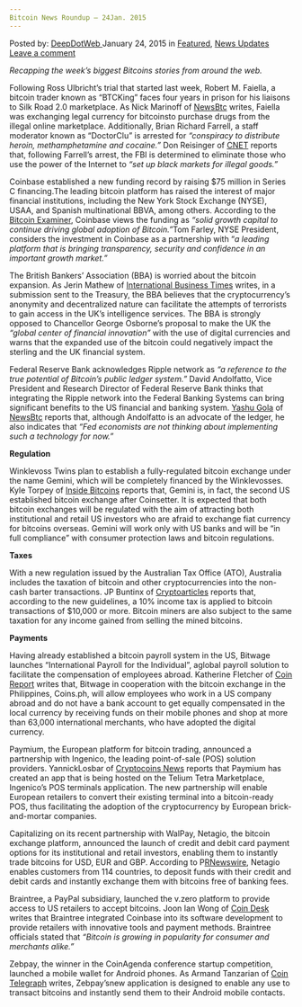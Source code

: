 ```yaml
---
Bitcoin News Roundup – 24Jan. 2015
---
```

<article class="post-listing post-8891 post type-post status-publish format-standard has-post-thumbnail hentry category-deepdot-news category-news-updates tag-2524 tag-24jan tag-bitcoin tag-news tag-roundup">
    <div class="post-inner">
        <span>Posted by: <a href="https://www.deepdotweb.com/author/admin/" title="">DeepDotWeb </a></span>
    <span>January 24, 2015</span>
    <span>in <a href="https://www.deepdotweb.com/category/deepdot-news/" rel="category tag">Featured</a>, <a href="https://www.deepdotweb.com/category/news-updates/" rel="category tag">News Updates</a></span>
    <span><a href="https://www.deepdotweb.com/2015/01/24/bitcoin-news-roundup-24jan-2015/#respond">Leave a comment</a></span>
    </p>
    <div class="clear"></div>
    <div class="entry">
    <p><em>Recapping the week&#8217;s biggest Bitcoins stories from around the web. </em></p>
    <p>Following Ross Ulbricht’s trial that started last week, Robert M. Faiella, a bitcoin trader known as “BTCKing” faces four years in prison for his liaisons to Silk Road 2.0 marketplace. As Nick Marinoff of <a href="http://newsbtc.com/2015/01/21/former-plumber-gets-4-years-silk-road-connections/">NewsBtc</a> writes, Faiella was exchanging legal currency for bitcoinsto purchase drugs from the illegal online marketplace. Additionally, Brian Richard Farrell, a staff moderator known as “DoctorClu” is arrested for <em>“conspiracy to distribute heroin, methamphetamine and cocaine.”</em> Don Reisinger of <a href="http://www.cnet.com/news/silk-road-2-0s-alleged-doctorclu-arrested-in-seattle-on-conspiracy-charges/">CNET</a> reports that, following Farrell’s arrest, the FBI is determined to eliminate those who use the power of the Internet to <em>“set up black markets for illegal goods.”</em></p>
    <p>Coinbase established a new funding record by raising $75 million in Series C financing.The leading bitcoin platform has raised the interest of major financial institutions, including the New York Stock Exchange (NYSE), USAA, and Spanish multinational BBVA, among others. According to the <a href="http://bitcoinexaminer.org/major-financial-institutions-personalities-invest-75-million-coinbase/">Bitcoin Examiner</a>, Coinbase views the funding as <em>“solid growth capital to continue driving global adoption of Bitcoin.”</em>Tom Farley, NYSE President, considers the investment in Coinbase as a partnership with “<em>a leading platform that is bringing transparency, security and confidence in an important growth market.”</em></p>
    <p>The British Bankers&#8217; Association (BBA) is worried about the bitcoin expansion. As Jerin Mathew of <a href="http://www.ibtimes.co.uk/bitcoin-would-help-terrorists-weaken-sterling-warn-british-banks-1484038">International Business Times</a> writes, in a submission sent to the Treasury, the BBA believes that the cryptocurrency’s anonymity and decentralized nature can facilitate the attempts of terrorists to gain access in the UK’s intelligence services. The BBA is strongly opposed to Chancellor George Osborne&#8217;s proposal to make the UK the <em>“global center of financial innovation” </em>with the use of digital currencies and warns that the expanded use of the bitcoin could negatively impact the sterling and the UK financial system.</p>
    <p>Federal Reserve Bank acknowledges Ripple network as <em>“a reference to the true potential of Bitcoin’s public ledger system.”</em> David Andolfatto, Vice President and Research Director of Federal Reserve Bank thinks that integrating the Ripple network into the Federal Banking Systems can bring significant benefits to the US financial and banking system. <a href="http://newsbtc.com/author/gola-yashu/">Yashu Gola</a> of <a href="http://newsbtc.com/2015/01/22/federal-reserve-bank-vp-acknowledges-ripple-bitcoins-original-ledger/">NewsBtc</a> reports that, although Andolfatto is an advocate of the ledger, he also indicates that <em>“Fed economists are not thinking about implementing such a technology for now.”</em></p>
    <p><strong>Regulation</strong></p>
    <p>Winklevoss Twins plan to establish a fully-regulated bitcoin exchange under the name Gemini, which will be completely financed by the Winklevosses. Kyle Torpey of <a href="http://insidebitcoins.com/news/winklevoss-twins-to-launch-bitcoin-exchange-with-fdic-insured-deposits/29155">Inside Bitcoins</a> reports that, Gemini is, in fact, the second US established bitcoin exchange after Coinsetter. It is expected that both bitcoin exchanges will be regulated with the aim of attracting both institutional and retail US investors who are afraid to exchange fiat currency for bitcoins overseas. Gemini will work only with US banks and will be “in full compliance” with consumer protection laws and bitcoin regulations.</p>
    <p><strong>Taxes</strong></p>
    <p>With a new regulation issued by the Australian Tax Office (ATO), Australia includes the taxation of bitcoin and other cryptocurrencies into the non-cash barter transactions. JP Buntinx of <a href="http://www.cryptoarticles.com/crypto-news/australian-taxation-office-issues-backdated-guidelines-on-taxing-bitcoin">Cryptoarticles</a> reports that, according to the new guidelines, a 10% income tax is applied to bitcoin transactions of $10,000 or more. Bitcoin miners are also subject to the same taxation for any income gained from selling the mined bitcoins.</p>
    <p><strong>Payments</strong></p>
    <p>Having already established a bitcoin payroll system in the US, Bitwage launches “International Payroll for the Individual”, aglobal payroll solution to facilitate the compensation of employees abroad. Katherine Fletcher of <a href="https://coinreport.net/bitwage-launches-international-payroll-for-the-individual/">Coin Report</a> writes that, Bitwage in cooperation with the bitcoin exchange in the Philippines, Coins.ph, will allow employees who work in a US company abroad and do not have a bank account to get equally compensated in the local currency by receiving funds on their mobile phones and shop at more than 63,000 international merchants, who have adopted the digital currency.</p>
    <p>Paymium, the European platform for bitcoin trading, announced a partnership with Ingenico, the leading point-of-sale (POS) solution providers. YannickLosbar of <a href="https://www.cryptocoinsnews.com/paymium-teams-payment-terminal-world-leader-ingenico%e2%80%8f/">Cryptocoins News</a> reports that Paymium has created an app that is being hosted on the Telium Tetra Marketplace, Ingenico’s POS terminals application. The new partnership will enable European retailers to convert their existing terminal into a bitcoin-ready POS, thus facilitating the adoption of the cryptocurrency by European brick-and-mortar companies.</p>
    <p>Capitalizing on its recent partnership with WalPay, Netagio, the bitcoin exchange platform, announced the launch of credit and debit card payment options for its institutional and retail investors, enabling them to instantly trade bitcoins for USD, EUR and GBP. According to P<a href="http://www.prnewswire.com/news-releases/netagio-launches-credit--debit-card-payments-for-their-bitcoin-gbp-usd--eur-marketplace-289001661.html">RNewswire</a>, Netagio enables customers from 114 countries, to deposit funds with their credit and debit cards and instantly exchange them with bitcoins free of banking fees.</p>
    <p>Braintree, a PayPal subsidiary, launched the v.zero platform to provide access to US retailers to accept bitcoins. Joon Ian Wong of <a href="http://www.coindesk.com/braintree-completes-bitcoin-payments-integration/">Coin Desk</a> writes that Braintree integrated Coinbase into its software development to provide retailers with innovative tools and payment methods. Braintree officials stated that <em>“Bitcoin is growing in popularity for consumer and merchants alike.”</em></p>
    <p>Zebpay, the winner in the CoinAgenda conference startup competition, launched a mobile wallet for Android phones. As Armand Tanzarian of <a href="http://cointelegraph.com/news/113329/coinagenda-startup-winner-zebpay-launches-mobile-wallet-for-android-phones">Coin Telegraph</a> writes, Zebpay’snew application is designed to enable any use to transact bitcoins and instantly send them to their Android mobile contacts.</p>
    </div>
    <span style="display:none"><a href="https://www.deepdotweb.com/tag/2015/" rel="tag">2015</a> <a href="https://www.deepdotweb.com/tag/24jan/" rel="tag">24jan</a> <a href="https://www.deepdotweb.com/tag/bitcoin/" rel="tag">bitcoin</a> <a href="https://www.deepdotweb.com/tag/news/" rel="tag">news</a> <a href="https://www.deepdotweb.com/tag/roundup/" rel="tag">roundup</a></span> <span style="display:none" class="updated">2015-01-24</span>
    <div style="display:none" class="vcard author" itemprop="author" itemscope itemtype="http://schema.org/Person"><strong class="fn" itemprop="name"><a href="https://www.deepdotweb.com/author/admin/" title="Posts by DeepDotWeb" rel="author">DeepDotWeb</a></strong></div>
    </div>
</article>


